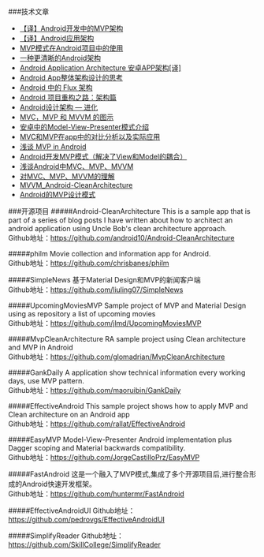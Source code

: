 ###技术文章
* [【译】Android开发中的MVP架构](http://www.imooc.com/article/3141)
* [【译】Android应用架构](http://www.jianshu.com/p/8ca27934c6e6)
* [MVP模式在Android项目中的使用](http://www.liuling123.com/2015/12/mvp-pattern-android.html#0-tsina-1-71192-397232819ff9a47a7b7e80a40613cfe1)
* [一种更清晰的Android架构](https://github.com/wintonBy/android-tech-frontier/tree/master/androidweekly/%E4%B8%80%E7%A7%8D%E6%9B%B4%E6%B8%85%E6%99%B0%E7%9A%84Android%E6%9E%B6%E6%9E%84)
* [Android Application Architecture 安卓APP架构[译]
](http://my.oschina.net/mengshuai/blog/541314)
* [Android App整体架构设计的思考](http://blog.csdn.net/luyi325xyz/article/details/43085409)
* [Android 中的 Flux 架构](http://www.oschina.net/question/2012764_247093)
* [Android 项目重构之路：架构篇](http://android.jobbole.com/82076/?utm_source=top.jobbole.com&utm_medium=relatedArticles)
* [Android设计架构 — 进化](http://android.jobbole.com/81541/?utm_source=top.jobbole.com&utm_medium=relatedArticles)
* [MVC，MVP 和 MVVM 的图示](http://www.ruanyifeng.com/blog/2015/02/mvcmvp_mvvm.html)
* [安卓中的Model-View-Presenter模式介绍](http://jcodecraeer.com/a/anzhuokaifa/androidkaifa/2015/0425/2782.html)
* [MVC和MVP在app中的对比分析以及实际应用](http://www.jcodecraeer.com/a/anzhuokaifa/androidkaifa/2015/0313/2599.html)
* [浅谈 MVP in Android](http://blog.csdn.net/lmj623565791/article/details/46596109)
* [Android开发MVP模式（解决了View和Model的耦合）](http://blog.csdn.net/cym492224103/article/details/38776873?utm_source=tuicool&utm_medium=referral)
* [浅谈Android中MVC、MVP、MVVM](http://www.tuicool.com/articles/FJjYry)
* [对MVC、MVP、MVVM的理解](http://blog.csdn.net/napolunyishi/article/details/22722345)
* [MVVM_Android-CleanArchitecture](http://rocko.xyz/2015/11/07/MVVM_Android-CleanArchitecture/)
* [Android的MVP设计模式](http://blog.waynell.com/2015/05/29/mvp-on-android/)


###开源项目
#####Android-CleanArchitecture
This is a sample app that is part of a series of blog posts I have written about how to architect an android application using Uncle Bob's clean architecture approach.    
Github地址：https://github.com/android10/Android-CleanArchitecture

#####philm
Movie collection and information app for Android.  
Github地址：https://github.com/chrisbanes/philm

#####SimpleNews
基于Material Design和MVP的新闻客户端    
Github地址：https://github.com/liuling07/SimpleNews

#####UpcomingMoviesMVP
Sample project of MVP and Material Design using as repository a list of upcoming movies    
Github地址：https://github.com/jlmd/UpcomingMoviesMVP

#####MvpCleanArchitecture
RA sample project using Clean architecture and MVP in Android    
Github地址：https://github.com/glomadrian/MvpCleanArchitecture

#####GankDaily
A application show technical information every working days, use MVP pattern.    
Github地址：https://github.com/maoruibin/GankDaily

#####EffectiveAndroid
This sample project shows how to apply MVP and Clean architecture on an Android app     
Github地址：https://github.com/rallat/EffectiveAndroid

#####EasyMVP
Model-View-Presenter Android implementation plus Dagger scoping and Material backwards compatibility.  
Github地址：https://github.com/JorgeCastilloPrz/EasyMVP

#####FastAndroid
这是一个融入了MVP模式,集成了多个开源项目后,进行整合形成的Android快速开发框架。    
Github地址：https://github.com/huntermr/FastAndroid

#####EffectiveAndroidUI
Github地址：https://github.com/pedrovgs/EffectiveAndroidUI

#####SimplifyReader
Github地址：https://github.com/SkillCollege/SimplifyReader


